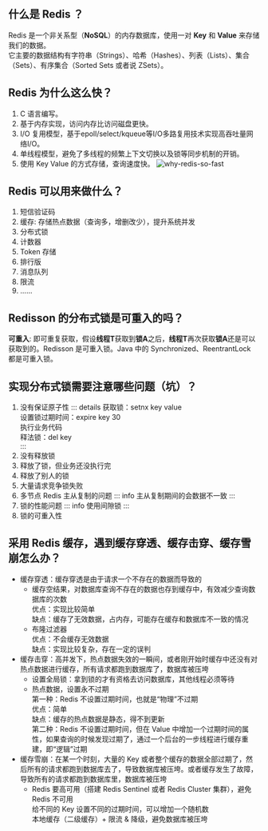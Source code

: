 ## 什么是 Redis ？
Redis 是一个非关系型（**NoSQL**）的内存数据库，使用一对 **Key** 和 **Value** 来存储我们的数据。  
它主要的数据结构有字符串（Strings）、哈希（Hashes）、列表（Lists）、集合（Sets）、有序集合（Sorted Sets 或者说 ZSets）。
## Redis 为什么这么快？
1. C 语言编写。
2. 基于内存实现，访问内存比访问磁盘更快。
3. I/O 复用模型，基于epoll/select/kqueue等I/O多路复用技术实现高吞吐量网络I/O。
4. 单线程模型，避免了多线程的频繁上下文切换以及锁等同步机制的开销。
5. 使用 Key Value 的方式存储，查询速度快。
![why-redis-so-fast](/.image/interview/why-redis-so-fast.jpg)
## Redis 可以用来做什么？
1. 短信验证码
2. 缓存: 存储热点数据（查询多，增删改少），提升系统并发
3. 分布式锁
4. 计数器
5. Token 存储
6. 排行版
7. 消息队列
8. 限流
9. ......
## Redisson 的分布式锁是可重入的吗？
**可重入**: 即可重复获取，假设**线程T**获取到**锁A**之后，**线程T**再次获取**锁A**还是可以获取到的。Redisson 是可重入锁。Java 中的 Synchronized、ReentrantLock 都是可重入锁。
## 实现分布式锁需要注意哪些问题（坑）？
1. 没有保证原子性
::: details
获取锁：setnx key value  
设置锁过期时间：expire key 30  
执行业务代码  
释法锁：del key  
:::
2. 没有释放锁
3. 释放了锁，但业务还没执行完
4. 释放了别人的锁
5. 大量请求竞争锁失败
6. 多节点 Redis 主从复制的问题
::: info
主从复制期间的会数据不一致
:::
7. 锁的性能问题
::: info
使用间隙锁
:::
8. 锁的可重入性
## 采用 Redis 缓存，遇到缓存穿透、缓存击穿、缓存雪崩怎么办？
- 缓存穿透：缓存穿透是由于请求一个不存在的数据而导致的
    - 缓存空结果，对数据库查询不存在的数据也存到缓存中，有效减少查询数据库的次数  
    优点：实现比较简单  
    缺点：缓存了无效数据，占内存，可能存在缓存和数据库不一致的情况
    - 布隆过滤器  
    优点：不会缓存无效数据  
    缺点：实现比较复杂，存在一定的误判
- 缓存击穿：高并发下，热点数据失效的一瞬间，或者刚开始时缓存中还没有对热点数据进行缓存，所有请求都跑到数据库了，数据库被压垮
    - 设置全局锁：拿到锁的才有资格去访问数据库，其他线程必须等待
    - 热点数据，设置永不过期  
    第一种：Redis 不设置过期时间，也就是“物理”不过期  
    优点：简单  
    缺点：缓存的热点数据是静态，得不到更新  
    第二种：Redis 不设置过期时间，但在 Value 中增加一个过期时间的属性，如果查询的时候发现过期了，通过一个后台的一步线程进行缓存重建，即“逻辑”过期
- 缓存雪崩：在某一个时刻，大量的 Key 或者整个缓存的数据全部过期了，然后所有的请求都跑到数据库去了，导致数据库被压垮。或者缓存发生了故障，导致所有的请求都跑到数据库里，数据库被压垮
    - Redis 要高可用（搭建 Redis Sentinel 或者 Redis Cluster 集群），避免 Redis 不可用  
    给不同的 Key 设置不同的过期时间，可以增加一个随机数  
    本地缓存（二级缓存）+ 限流 & 降级，避免数据库被压垮